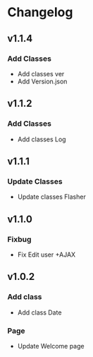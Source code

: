 # Changelog
## v1.1.4
### Add Classes
* Add classes ver
* Add Version.json

## v1.1.2
### Add Classes
* Add classes Log

## v1.1.1
### Update Classes
* Update classes Flasher

## v1.1.0
### Fixbug
* Fix Edit user +AJAX

## v1.0.2
### Add class
* Add class Date
### Page
* Update Welcome page
